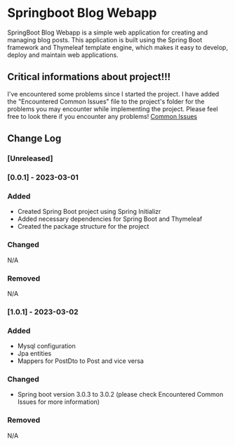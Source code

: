 # Springboot Blog Webapp 
 SpringBoot Blog Webapp is a simple web application for creating and managing blog posts. This application is built using the Spring Boot framework and Thymeleaf template engine, which makes it easy to develop, deploy and maintain web applications.













## Critical informations about project!!!
I've encountered some problems since I started the project. I have added the "Encountered Common Issues" file to the project's folder for the problems you may encounter while implementing the project. Please feel free to look there if you encounter any problems!
[Common Issues](https://raw.githubusercontent.com/berkaybarisalgun/springboot-blog-webapp/main/Encountered-Common-Issues.md)





## Change Log
### [Unreleased]
### [0.0.1] - 2023-03-01
### Added
- Created Spring Boot project using Spring Initializr
- Added necessary dependencies for Spring Boot and Thymeleaf
- Created the package structure for the project

### Changed
N/A
### Removed
N/A

### [1.0.1] - 2023-03-02
### Added
- Mysql configuration
- Jpa entities
- Mappers for PostDto to Post and vice versa
### Changed
- Spring boot version 3.0.3 to 3.0.2 (please check Encountered Common Issues for more information)
### Removed
N/A
